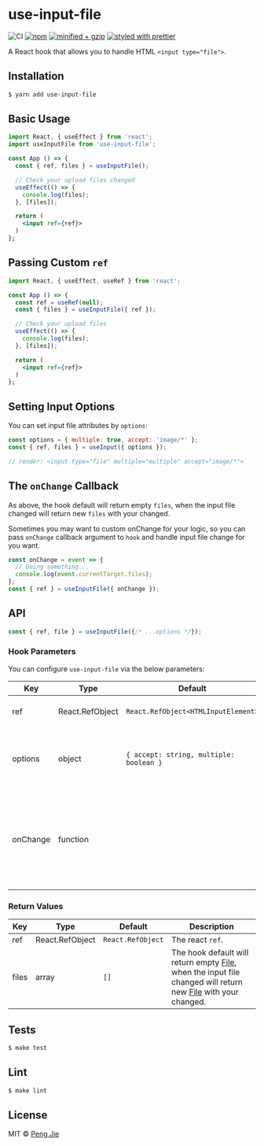 # use-input-file

![CI](https://github.com/neighborhood999/use-input-file/workflows/CI/badge.svg)
[![npm](https://flat.badgen.net/npm/v/use-input-file)](https://www.npmjs.com/package/use-input-file)
[![minified + gzip](https://flat.badgen.net/bundlephobia/min/use-input-file)](https://bundlephobia.com/result?p=use-input-file)
[![styled with prettier](https://flat.badgen.net/badge/style%20with/prettier/ff69b4)](https://github.com/prettier/prettier)

A React hook that allows you to handle HTML `<input type="file">`.

## Installation

```sh
$ yarn add use-input-file
```

## Basic Usage

```jsx
import React, { useEffect } from 'react';
import useInputFile from 'use-input-file';

const App () => {
  const { ref, files } = useInputFile();

  // Check your upload files changed
  useEffect(() => {
    console.log(files);
  }, [files]);

  return (
    <input ref={ref}>
  )
};
```

## Passing Custom `ref`

```jsx
import React, { useEffect, useRef } from 'react';

const App () => {
  const ref = useRef(null);
  const { files } = useInputFile({ ref });

  // Check your upload files
  useEffect(() => {
    console.log(files);
  }, [files]);

  return (
    <input ref={ref}>
  )
};
```

## Setting Input Options

You can set input file attributes by `options`:

```jsx
const options = { multiple: true, accept: 'image/*' };
const { ref, files } = useInput({ options });

// render: <input type="file" multiple="multiple" accept="image/*">
```

## The `onChange` Callback

As above, the hook default will return empty `files`, when the input file changed will return new `files` with your changed.

Sometimes you may want to custom onChange for your logic, so you can pass `onChange` callback argument to `hook` and handle input file change for you want.

```jsx
const onChange = event => {
  // Doing something...
  console.log(event.currentTarget.files);
};
const { ref } = useInputFile({ onChange });
```

## API

```js
const { ref, file } = useInputFile({/* ...options */});
```

### Hook Parameters

You can configure `use-input-file` via the below parameters:

| Key      | Type            | Default                                 | Description                                                                                                         |
| -------- | --------------- | --------------------------------------- | ------------------------------------------------------------------------------------------------------------------- |
| ref      | React.RefObject | `React.RefObject<HTMLInputElement>`     | Passing your custom `ref`.                                                                                          |
| options  | object          | `{ accept: string, multiple: boolean }` | Check [MDN - input type="file"](https://developer.mozilla.org/en-US/docs/Web/HTML/Element/input/file) for more details. |
| onChange | function        |                                         | You can pass `onChange` callback argument to `hook` and handle input file change for you want.                      |

### Return Values

| Key   | Type            | Default           | Description                                                                                                                                                                                                                    |
| ----- | --------------- | ----------------- | ------------------------------------------------------------------------------------------------------------------------------------------------------------------------------------------------------------------------------ |
| ref   | React.RefObject | `React.RefObject` | The react `ref`.                                                                                                                                                                                                               |
| files | array           | `[]`              | The hook default will return empty [File](https://developer.mozilla.org/en-US/docs/Web/API/File), when the input file changed will return new [File](https://developer.mozilla.org/en-US/docs/Web/API/File) with your changed. |


## Tests

```sh
$ make test
```

## Lint

```sh
$ make lint
```

## License

MIT © [Peng Jie](https://github.com/neighborhood999/)
